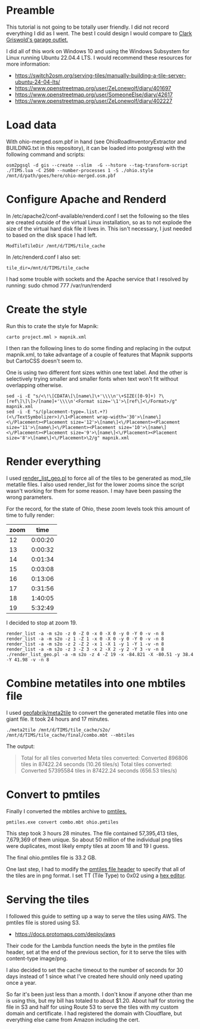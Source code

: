 # Preamble

This tutorial is not going to be totally user friendly. I did not record everything I did as I went. The best I could design I would compare to [Clark Griswold's garage outlet.](https://www.youtube.com/watch?v=iXaw70X7wb4)

I did all of this work on Windows 10 and using the Windows Subsystem for Linux running Ubuntu 22.04.4 LTS. I would recommend these resources for more information:

* https://switch2osm.org/serving-tiles/manually-building-a-tile-server-ubuntu-24-04-lts/
* https://www.openstreetmap.org/user/ZeLonewolf/diary/401697
* https://www.openstreetmap.org/user/SomeoneElse/diary/42617
* https://www.openstreetmap.org/user/ZeLonewolf/diary/402227

# Load data

With ohio-merged.osm.pbf in hand (see OhioRoadInventoryExtractor and BUILDING.txt in this repository), it can be loaded into postgresql with the following command and scripts:

    osm2pgsql -d gis --create --slim  -G --hstore --tag-transform-script ./TIMS.lua -C 2500 --number-processes 1 -S ./ohio.style /mnt/d/path/goes/here/ohio-merged.osm.pbf

# Configure Apache and Renderd

In /etc/apache2/conf-available/renderd.conf I set the following so the tiles are created outside of the virtual Linux installation, so as to not explode the size of the virtual hard disk file it lives in. This isn't necessary, I just needed to based on the disk space I had left.
    
    ModTileTileDir /mnt/d/TIMS/tile_cache
	
In  /etc/renderd.conf I also set:
    
    tile_dir=/mnt/d/TIMS/tile_cache

I had some trouble with sockets and the Apache service that I resolved by running:
    sudo chmod 777 /var/run/renderd

# Create the style

Run this to crate the style for Mapnik:

    carto project.mml > mapnik.xml

I then ran the following lines to do some finding and replacing in the output mapnik.xml, to take advantage of a couple of features that Mapnik supports but CartoCSS doesn't seem to.

One is using two different font sizes within one text label. And the other is selectively trying smaller and smaller fonts when text won't fit without overlapping otherwise.

    sed -i -E "s/<\!\[CDATA\[\[name\]\+'\\\\n'\+SIZE([0-9]+) ?\[ref\]\]\]>/[name]+'\\\\n'<Format size='\1'>\[ref\]<\/Format>/g" mapnik.xml
    sed -i -E "s/(placement-type=.list.+?)(<\/TextSymbolizer>)/\1<Placement wrap-width='30'>\[name\]<\/Placement><Placement size='12'>\[name\]<\/Placement><Placement size='11'>\[name\]<\/Placement><Placement size='10'>\[name\]<\/Placement><Placement size='9'>\[name\]<\/Placement><Placement size='8'>\[name\]<\/Placement>\2/g" mapnik.xml

# Render everything

I used [render_list_geo.pl](https://github.com/alx77/render_list_geo.pl) to force all of the tiles to be generated as mod_tile metatile files.
I also used render_list for the lower zooms since the script wasn't working for them for some reason. I may have been passing the wrong parameters.

For the record, for the state of Ohio, these zoom levels took this amount of time to fully render:

|zoom|time|
|----|----|
|12|0:00:20|
|13|0:00:32|
|14|0:01:34|
|15|0:03:08|
|16|0:13:06|
|17|0:31:56|
|18|1:40:05|
|19|5:32:49|

I decided to stop at zoom 19.

    render_list -a -m s2o -z 0 -Z 0 -x 0 -X 0 -y 0 -Y 0 -v -n 8
    render_list -a -m s2o -z 1 -Z 1 -x 0 -X 0 -y 0 -Y 0 -v -n 8
    render_list -a -m s2o -z 2 -Z 2 -x 1 -X 1 -y 1 -Y 1 -v -n 8
    render_list -a -m s2o -z 3 -Z 3 -x 2 -X 2 -y 2 -Y 3 -v -n 8
    ./render_list_geo.pl -a -m s2o -z 4 -Z 19 -x -84.821 -X -80.51 -y 38.4 -Y 41.98 -v -n 8

# Combine metatiles into one mbtiles file

I used [geofabrik/meta2tile](https://github.com/geofabrik/meta2tile) to convert the generated metatile files into one giant file. It took 24 hours and 17 minutes.

    ./meta2tile /mnt/d/TIMS/tile_cache/s2o/ /mnt/d/TIMS/tile_cache/final/combo.mbt --mbtiles

The output:

> Total for all tiles converted
> Meta tiles converted: Converted 896806 tiles in 87422.24 seconds (10.26 tiles/s)
> Total tiles converted: Converted 57395584 tiles in 87422.24 seconds (656.53 tiles/s)

# Convert to pmtiles

Finally I converted the mbtiles archive to [pmtiles.](https://github.com/protomaps/go-pmtiles/releases)

    pmtiles.exe convert combo.mbt ohio.pmtiles

This step took 3 hours 28 minutes. The file contained 57,395,413 tiles, 7,679,369 of them unique. So about 50 million of the individual png tiles were duplicates, most likely empty tiles at zoom 18 and 19 I guess.

The final ohio.pmtiles file is 33.2 GB.

One last step, I had to modify the [pmtiles file header](https://github.com/protomaps/PMTiles/blob/main/spec/v3/spec.md) to specify that all of the tiles are in png format. I set TT (Tile Type) to 0x02 using a [hex editor](https://mh-nexus.de/en/hxd/).

# Serving the tiles

I followed this guide to setting up a way to serve the tiles using AWS. The pmtiles file is stored using S3.

* https://docs.protomaps.com/deploy/aws

Their code for the Lambda function needs the byte in the pmtiles file header, set at the end of the previous section, for it to serve the tiles with content-type image/png.

I also decided to set the cache timeout to the number of seconds for 30 days instead of 1 since what I've created here should only need upating once a year.

So far it's been just less than a month. I don't know if anyone other than me is using this, but my bill has totaled to about $1.20. About half for storing the file in S3 and half for using Route 53 to serve the tiles with my custom domain and certificate. I had registered the domain with Cloudflare, but everything else came from Amazon including the cert.
